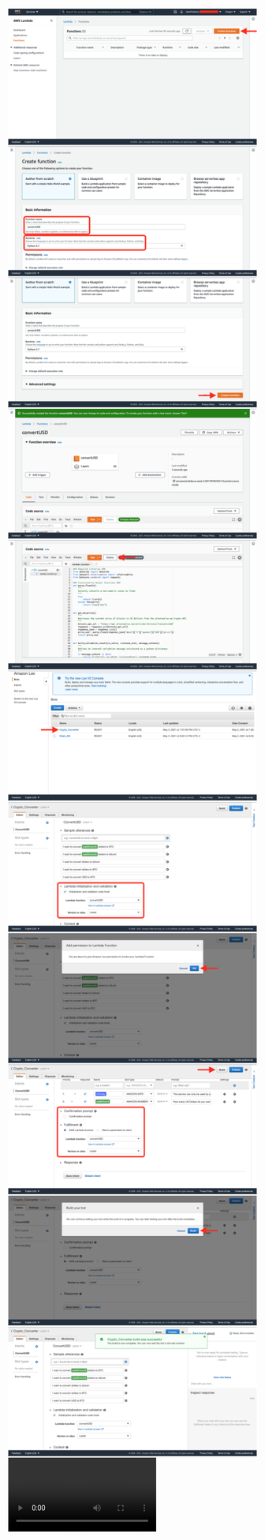 ![](images/cryptoconverter1.png)
![](images/cryptoconverter2.png)
![](images/cryptoconverter3.png)
![](images/cryptoconverter4.png)
![](images/cryptoconverter5.png)
![](images/cryptoconverter6.png)
![](images/cryptoconverter7.png)
![](images/cryptoconverter8.png)
![](images/cryptoconverter9.png)
![](images/cryptoconverter10.png)
![](images/cryptoconverter11.png)
![](images/cryptoconverter12.mov)
